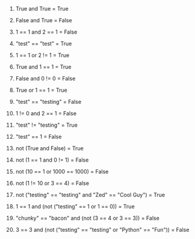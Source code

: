 1. True and True  = True

2. False and True = False

3. 1 == 1 and 2 == 1 = False

4. "test" == "test" = True

5. 1 == 1 or 2 != 1  = True

6. True and 1 == 1 = True

7. False and 0 != 0 = False

8. True or 1 == 1 = True

9. "test" == "testing" = False

10. 1 != 0 and 2 == 1 = False

11. "test" != "testing" = True

12. "test" == 1 = False

13. not (True and False) = True

14. not (1 == 1 and 0 != 1) = False

15. not (10 == 1 or 1000 == 1000) = False

16. not (1 != 10 or 3 == 4) = False

17. not ("testing" == "testing" and "Zed" == "Cool Guy") = True

18. 1 == 1 and (not ("testing" == 1 or 1 == 0)) = True

19. "chunky" == "bacon" and (not (3 == 4 or 3 == 3)) = False

20. 3 == 3 and (not ("testing" == "testing" or "Python" == "Fun")) = False
